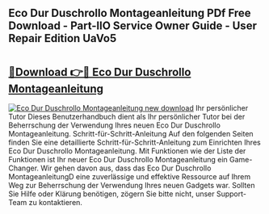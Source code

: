 ## Eco Dur Duschrollo Montageanleitung PDf Free Download - Part-lIO Service Owner Guide - User Repair Edition UaVo5

# <h2><a href="http://df90gj1.blite.top/?on=Eco+Dur+Duschrollo+Montageanleitung">🔗Download 👉🔴 Eco Dur Duschrollo Montageanleitung</a></h2>

[![Eco Dur Duschrollo Montageanleitung new download](https://i.imgur.com/lujVjoI.png)](http://df90gj1.blite.top/?on=Eco+Dur+Duschrollo+Montageanleitung)
Ihr persönlicher Tutor Dieses Benutzerhandbuch dient als Ihr persönlicher Tutor bei der Beherrschung der Verwendung Ihres neuen Eco Dur Duschrollo Montageanleitung. Schritt-für-Schritt-Anleitung Auf den folgenden Seiten finden Sie eine detaillierte Schritt-für-Schritt-Anleitung zum Einrichten Ihres Eco Dur Duschrollo Montageanleitung. Mit Funktionen wie der Liste der Funktionen ist Ihr neuer Eco Dur Duschrollo Montageanleitung ein Game-Changer. Wir gehen davon aus, dass das Eco Dur Duschrollo MontageanleitungD eine zuverlässige und effektive Ressource auf Ihrem Weg zur Beherrschung der Verwendung Ihres neuen Gadgets war. Sollten Sie Hilfe oder Klärung benötigen, zögern Sie bitte nicht, unser Support-Team zu kontaktieren.
